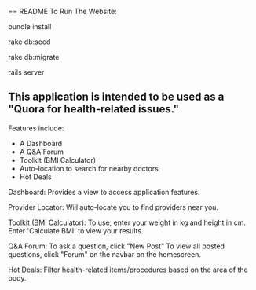 == README
To Run The Website:

bundle install

rake db:seed

rake db:migrate

rails server


## This application is intended to be used as a "Quora for health-related issues."

Features include:
- A Dashboard
- A Q&A Forum
- Toolkit (BMI Calculator)
- Auto-location to search for nearby doctors
- Hot Deals

Dashboard:
Provides a view to access application features.

Provider Locator:
Will auto-locate you to find providers near you.

Toolkit (BMI Calculator):
To use, enter your weight in kg and height in cm. 
Enter 'Calculate BMI' to view your results.

Q&A Forum:
To ask a question, click "New Post"
To view all posted questions, click "Forum" on the navbar on the homescreen.

Hot Deals:
Filter health-related items/procedures based on the area of the body.
